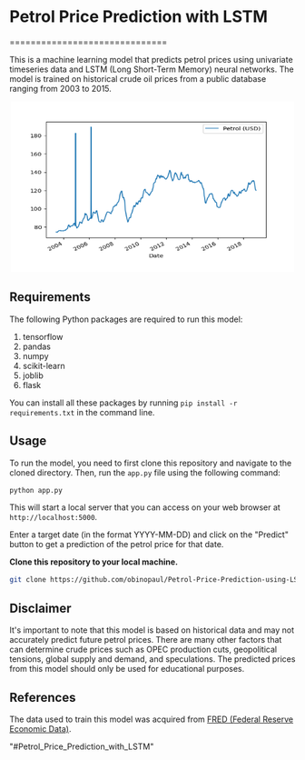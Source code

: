 # Petrol Price Prediction with LSTM 
==============================
                                                                    
This is a machine learning model that predicts petrol prices using univariate timeseries data and LSTM (Long Short-Term Memory) neural networks. The model is trained on historical crude oil prices from a public database ranging from 2003 to 2015.

<p align="center">
  <img src="Images/time_series_plot.png" alt="Alt text" width="500" height="300">
</p>

## Requirements
The following Python packages are required to run this model:

1. tensorflow
2. pandas
3. numpy
4. scikit-learn
5. joblib
6. flask

You can install all these packages by running ```pip install -r requirements.txt``` in the command line.

## Usage
To run the model, you need to first clone this repository and navigate to the cloned directory. Then, run the ```app.py``` file using the following command:  
```bash    
python app.py                         
```  
This will start a local server that you can access on your web browser at ```http://localhost:5000```.

Enter a target date (in the format YYYY-MM-DD) and click on the "Predict" button to get a prediction of the petrol price for that date.

**Clone this repository to your local machine.**
```bash
git clone https://github.com/obinopaul/Petrol-Price-Prediction-using-LSTM.git                                      
```

## Disclaimer
It's important to note that this model is based on historical data and may not accurately predict future petrol prices. There are many other factors that can determine crude prices such as OPEC production cuts, geopolitical tensions, global supply and demand, and speculations. The predicted prices from this model should only be used for educational purposes.

## References
The data used to train this model was acquired from [FRED (Federal Reserve Economic Data)](https://fred.stlouisfed.org/series/DCOILWTICO).

"#Petrol_Price_Prediction_with_LSTM"
